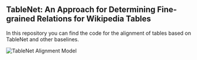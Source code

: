 ## TableNet: An Approach for Determining Fine-grained Relations for Wikipedia Tables

In this repository you can find the code for the alignment of tables based on TableNet and other baselines.

![TableNet Alignment Model](http://l3s.de/~fetahu/wiki_tables/tablenet_relations.png)
